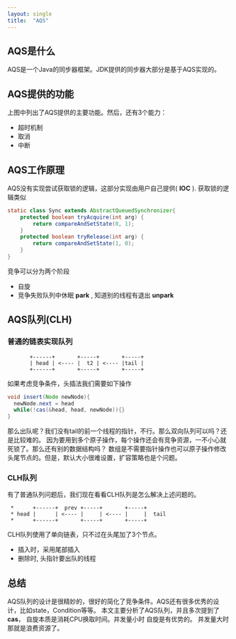```yaml
---
layout: single
title:  "AQS"
---
```


## AQS是什么
  AQS是一个Java的同步器框架。JDK提供的同步器大部分是基于AQS实现的。

## AQS提供的功能

上图中列出了AQS提供的主要功能。然后，还有3个能力：
- 超时机制
- 取消
- 中断

## AQS工作原理
  AQS没有实现尝试获取锁的逻辑，这部分实现由用户自己提供( **IOC** ).
获取锁的逻辑类似
``` java
static class Sync extends AbstractQueuedSynchronizer{
    protected boolean tryAcquire(int arg) {
        return compareAndSetState(0, 1);
    }
    protected boolean tryRelease(int arg) {
        return compareAndSetState(1, 0);
    }
}
```
竞争可以分为两个阶段
* 自旋
* 竞争失败队列中休眠 **park** , 知道别的线程有退出 **unpark**

## AQS队列(CLH)

### 普通的链表实现队列

           +------+       +-----+       +-----+
           | head | <---- |  t2 | <---- |tail |  
           +------+       +-----+       +-----+
如果考虑竞争条件，头插法我们需要如下操作
```java 
void insert(Node newNode){  
  newNode.next = head
  while(!cas(&head, head, newNode)){}
}
```
那么出队呢？我们没有tail的前一个线程的指针，不行。那么双向队列可以吗？还是比较难的。
因为要用到多个原子操作，每个操作还会有竞争资源，一不小心就死锁了。那么还有别的数据结构吗？
数组是不需要指针操作也可以原子操作修改头尾节点的。但是，默认大小很难设置，扩容策略也是个问题。

### CLH队列

有了普通队列问题后，我们现在看看CLH队列是怎么解决上述问题的。

     *      +------+  prev +-----+       +-----+
     * head |      | <---- |     | <---- |     |  tail
     *      +------+       +-----+       +-----+
CLH队列使用了单向链表，只不过在头尾加了3个节点。
* 插入时，采用尾部插入
* 删除时, 头指针要出队的线程

## 总结
  AQS队列的设计是很精妙的，很好的简化了竞争条件。AQS还有很多优秀的设计，比如state，Condition等等。
本文主要分析了AQS队列，并且多次提到了**cas**， 自旋本质是消耗CPU换取时间。并发量小时 自旋是有优势的。
并发量大时 那就是浪费资源了。

